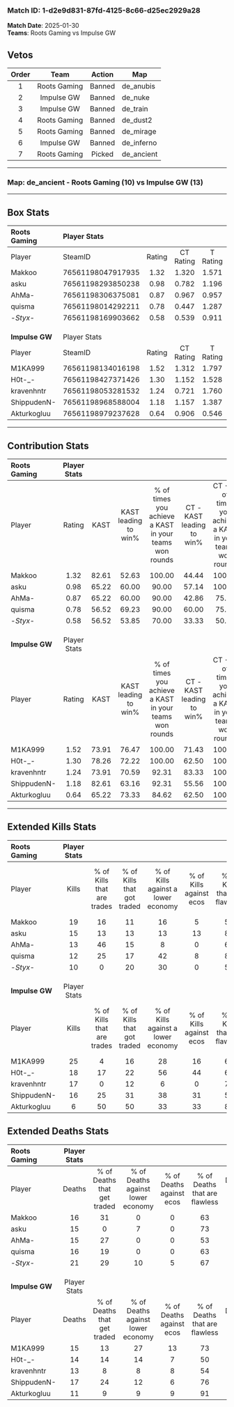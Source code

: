 ### Match ID: 1-d2e9d831-87fd-4125-8c66-d25ec2929a28  
**Match Date**: 2025-01-30  
**Teams**: Roots Gaming vs Impulse GW  

## Vetos  

| Order | Team | Action | Map |
| :---: | :--: | :----: | --- |
| 1 | Roots Gaming | Banned | de_anubis |
| 2 | Impulse GW | Banned | de_nuke |
| 3 | Impulse GW | Banned | de_train |
| 4 | Roots Gaming | Banned | de_dust2 |
| 5 | Roots Gaming | Banned | de_mirage |
| 6 | Impulse GW | Banned | de_inferno |
| 7 | Roots Gaming | Picked | de_ancient |

---  

### **Map**: de_ancient - Roots Gaming (10) vs Impulse GW (13)  
---  

## Box Stats  

| **Roots Gaming** | Player Stats      |        |           |          |       |      |       |         |        |      |     |
| :- | :- | :-: | :-: | :-: | :-: | :-: | :-: | :-: | :-: | :-: | :-: |
| Player           | SteamID           | Rating | CT Rating | T Rating | KAST  | ADR  | Kills | Assists | Deaths | K/D  | HS% |
| Makkoo           | 76561198047917935 |  1.32  |   1.320   |  1.571   | 82.61 | 92.7 |  19   |    4    |   16   | 1.19 | 68  |
| asku             | 76561198293850238 |  0.98  |   0.782   |  1.196   | 65.22 | 64.7 |  15   |    4    |   15   | 1.00 | 33  |
| AhMa-            | 76561198306375081 |  0.87  |   0.967   |  0.957   | 65.22 | 55.1 |  13   |    3    |   15   | 0.87 | 61  |
| quisma           | 76561198014292211 |  0.78  |   0.447   |  1.287   | 56.52 | 64.6 |  12   |    4    |   16   | 0.75 | 33  |
| -_Styx_-         | 76561198169903662 |  0.58  |   0.539   |  0.911   | 56.52 | 63.0 |  10   |    3    |   21   | 0.48 | 90  |
|                  |                   |        |           |          |       |      |       |         |        |      |     |
|                  |                   |        |           |          |       |      |       |         |        |      |     |
|                  |                   |        |           |          |       |      |       |         |        |      |     |
| **Impulse GW**   | Player Stats      |        |           |          |       |      |       |         |        |      |     |
| Player           | SteamID           | Rating | CT Rating | T Rating | KAST  | ADR  | Kills | Assists | Deaths | K/D  | HS% |
| M1KA999          | 76561198134016198 |  1.52  |   1.312   |  1.797   | 73.91 | 97.3 |  25   |    3    |   15   | 1.67 | 64  |
| H0t-_-           | 76561198427371426 |  1.30  |   1.152   |  1.528   | 78.26 | 88.7 |  18   |    7    |   14   | 1.29 | 33  |
| kravenhntr       | 76561198053281532 |  1.24  |   0.721   |  1.760   | 73.91 | 85.7 |  17   |    6    |   13   | 1.31 | 52  |
| ShippudenN-      | 76561198968588004 |  1.18  |   1.157   |  1.387   | 82.61 | 84.7 |  16   |    9    |   17   | 0.94 | 62  |
| Akturkogluu      | 76561198979237628 |  0.64  |   0.906   |  0.546   | 65.22 | 37.9 |   6   |    3    |   11   | 0.55 | 83  |
---  

## Contribution Stats  

| **Roots Gaming** | Player Stats |       |                      |                                                        |                           |                                                             |                          |                                                            |
| :- | :-: | :-: | :-: | :-: | :-: | :-: | :-: | :-: |
| Player           |    Rating    | KAST  | KAST leading to win% | % of times you achieve a KAST in your teams won rounds | CT - KAST leading to win% | CT - % of times you achieve a KAST in your teams won rounds | T - KAST leading to win% | T - % of times you achieve a KAST in your teams won rounds |
| Makkoo           |     1.32     | 82.61 |        52.63         |                         100.00                         |           44.44           |                           100.00                            |          60.00           |                           100.00                           |
| asku             |     0.98     | 65.22 |        60.00         |                         90.00                          |           57.14           |                           100.00                            |          62.50           |                           83.33                            |
| AhMa-            |     0.87     | 65.22 |        60.00         |                         90.00                          |           42.86           |                            75.00                            |          75.00           |                           100.00                           |
| quisma           |     0.78     | 56.52 |        69.23         |                         90.00                          |           60.00           |                            75.00                            |          75.00           |                           100.00                           |
| -_Styx_-         |     0.58     | 56.52 |        53.85         |                         70.00                          |           33.33           |                            50.00                            |          71.43           |                           83.33                            |
|                  |              |       |                      |                                                        |                           |                                                             |                          |                                                            |
|                  |              |       |                      |                                                        |                           |                                                             |                          |                                                            |
|                  |              |       |                      |                                                        |                           |                                                             |                          |                                                            |
| **Impulse GW**   | Player Stats |       |                      |                                                        |                           |                                                             |                          |                                                            |
| Player           |    Rating    | KAST  | KAST leading to win% | % of times you achieve a KAST in your teams won rounds | CT - KAST leading to win% | CT - % of times you achieve a KAST in your teams won rounds | T - KAST leading to win% | T - % of times you achieve a KAST in your teams won rounds |
| M1KA999          |     1.52     | 73.91 |        76.47         |                         100.00                         |           71.43           |                           100.00                            |          80.00           |                           100.00                           |
| H0t-_-           |     1.30     | 78.26 |        72.22         |                         100.00                         |           62.50           |                           100.00                            |          80.00           |                           100.00                           |
| kravenhntr       |     1.24     | 73.91 |        70.59         |                         92.31                          |           83.33           |                           100.00                            |          63.64           |                           87.50                            |
| ShippudenN-      |     1.18     | 82.61 |        63.16         |                         92.31                          |           55.56           |                           100.00                            |          70.00           |                           87.50                            |
| Akturkogluu      |     0.64     | 65.22 |        73.33         |                         84.62                          |           62.50           |                           100.00                            |          85.71           |                           75.00                            |
---  

## Extended Kills Stats  

| **Roots Gaming** | Player Stats |                            |                            |                                    |                         |                              |                                 |                                       |                    |           |
| :- | :-: | :-: | :-: | :-: | :-: | :-: | :-: | :-: | :-: | :-: |
| Player           |    Kills     | % of Kills that are trades | % of Kills that got traded | % of Kills against a lower economy | % of Kills against ecos | % of Kills that are flawless | % of Kills that are close duels | % of Kills that are assisted by flash | Pistol Round Kills | AWP Kills |
| Makkoo           |      19      |             16             |             11             |                 16                 |            5            |              58              |                5                |                   0                   |         1          |     0     |
| asku             |      15      |             13             |             13             |                 13                 |           13            |              87              |                0                |                   0                   |         2          |     7     |
| AhMa-            |      13      |             46             |             15             |                 8                  |            0            |              62              |                0                |                   8                   |         1          |     0     |
| quisma           |      12      |             25             |             17             |                 42                 |            8            |              83              |                0                |                   0                   |         2          |     0     |
| -_Styx_-         |      10      |             0              |             20             |                 30                 |            0            |              50              |                0                |                  20                   |         2          |     0     |
|                  |              |                            |                            |                                    |                         |                              |                                 |                                       |                    |           |
|                  |              |                            |                            |                                    |                         |                              |                                 |                                       |                    |           |
|                  |              |                            |                            |                                    |                         |                              |                                 |                                       |                    |           |
| **Impulse GW**   | Player Stats |                            |                            |                                    |                         |                              |                                 |                                       |                    |           |
| Player           |    Kills     | % of Kills that are trades | % of Kills that got traded | % of Kills against a lower economy | % of Kills against ecos | % of Kills that are flawless | % of Kills that are close duels | % of Kills that are assisted by flash | Pistol Round Kills | AWP Kills |
| M1KA999          |      25      |             4              |             16             |                 28                 |           16            |              64              |                0                |                   4                   |         2          |     0     |
| H0t-_-           |      18      |             17             |             22             |                 56                 |           44            |              61              |                6                |                   6                   |         1          |     3     |
| kravenhntr       |      17      |             0              |             12             |                 6                  |            0            |              71              |                0                |                   6                   |         3          |     0     |
| ShippudenN-      |      16      |             25             |             31             |                 38                 |           31            |              56              |                0                |                   6                   |         0          |     0     |
| Akturkogluu      |      6       |             50             |             50             |                 33                 |           33            |              83              |                0                |                   0                   |         2          |     0     |
## Extended Deaths Stats  

| **Roots Gaming** | Player Stats |                             |                                   |                          |                               |                            |                           |               |
| :- | :-: | :-: | :-: | :-: | :-: | :-: | :-: | :-: |
| Player           |    Deaths    | % of Deaths that get traded | % of Deaths against lower economy | % of Deaths against ecos | % of Deaths that are flawless | % of Deaths that are close | % of Deaths while blinded | Deaths to AWP |
| Makkoo           |      16      |             31              |                 0                 |            0             |              63               |             0              |             0             |       1       |
| asku             |      15      |              0              |                 7                 |            0             |              73               |             0              |             0             |       0       |
| AhMa-            |      15      |             27              |                 0                 |            0             |              53               |             0              |            20             |       1       |
| quisma           |      16      |             19              |                 0                 |            0             |              63               |             0              |             6             |       0       |
| -_Styx_-         |      21      |             29              |                10                 |            5             |              67               |             5              |             0             |       1       |
|                  |              |                             |                                   |                          |                               |                            |                           |               |
|                  |              |                             |                                   |                          |                               |                            |                           |               |
|                  |              |                             |                                   |                          |                               |                            |                           |               |
| **Impulse GW**   | Player Stats |                             |                                   |                          |                               |                            |                           |               |
| Player           |    Deaths    | % of Deaths that get traded | % of Deaths against lower economy | % of Deaths against ecos | % of Deaths that are flawless | % of Deaths that are close | % of Deaths while blinded | Deaths to AWP |
| M1KA999          |      15      |             13              |                27                 |            13            |              73               |             0              |             7             |       1       |
| H0t-_-           |      14      |             14              |                14                 |            7             |              50               |             0              |             0             |       0       |
| kravenhntr       |      13      |              8              |                 8                 |            8             |              54               |             8              |             0             |       2       |
| ShippudenN-      |      17      |             24              |                12                 |            6             |              76               |             0              |             6             |       2       |
| Akturkogluu      |      11      |              9              |                 9                 |            9             |              91               |             0              |             9             |       2       |
